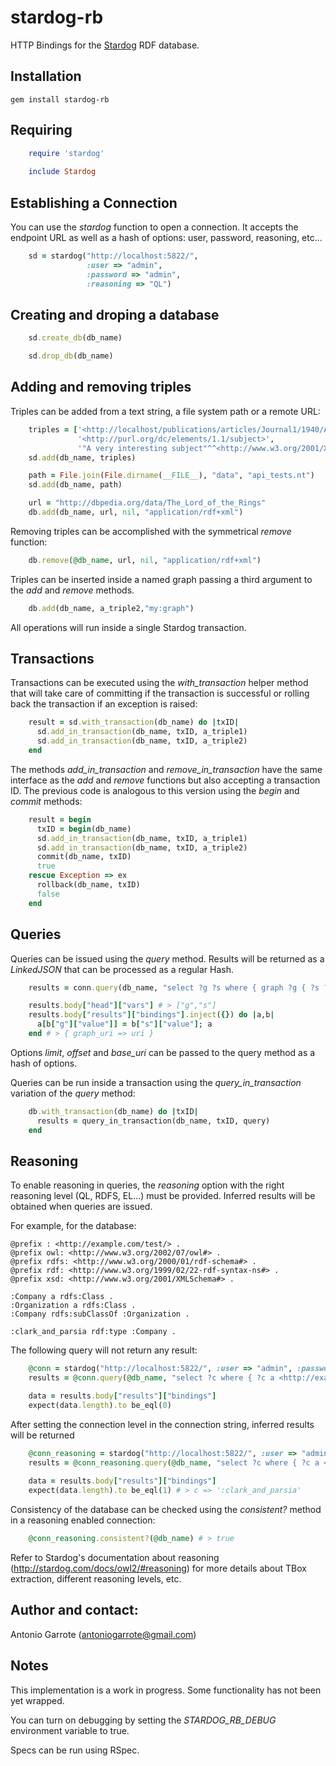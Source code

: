 # stardog-rb

HTTP Bindings for the [Stardog](http://stardog.com/) RDF database.

## Installation

    gem install stardog-rb

## Requiring
```ruby
    require 'stardog'
   
    include Stardog
```
## Establishing a Connection

You can use the *stardog* function to open a connection. It accepts the endpoint URL as well as a hash of options: user, password, reasoning, etc...
```ruby
    sd = stardog("http://localhost:5822/", 
                 :user => "admin", 
                 :password => "admin", 
                 :reasoning => "QL")
```
## Creating and droping a  database
```ruby
    sd.create_db(db_name)

    sd.drop_db(db_name)
```
## Adding and removing triples

Triples can be added from a text string, a file system path or a remote URL:
```ruby
    triples = ['<http://localhost/publications/articles/Journal1/1940/Article2>',
               '<http://purl.org/dc/elements/1.1/subject>',
               '"A very interesting subject"^^<http://www.w3.org/2001/XMLSchema#string>.'].join(' ')
    sd.add(db_name, triples)

    path = File.join(File.dirname(__FILE__), "data", "api_tests.nt")
    sd.add(db_name, path)

    url = "http://dbpedia.org/data/The_Lord_of_the_Rings"
    db.add(db_name, url, nil, "application/rdf+xml")    
```
Removing triples can be accomplished with the symmetrical *remove* function:

```ruby
    db.remove(@db_name, url, nil, "application/rdf+xml")    
```
Triples can be inserted inside a named graph passing a third argument to the *add* and *remove* methods.     
```ruby
    db.add(db_name, a_triple2,"my:graph")
```
All operations will run inside a single Stardog transaction.

## Transactions

Transactions can be executed using the *with_transaction* helper method that will take care of committing if the transaction is successful or rolling back the transaction if an exception is raised:
```ruby
    result = sd.with_transaction(db_name) do |txID|
      sd.add_in_transaction(db_name, txID, a_triple1)
      sd.add_in_transaction(db_name, txID, a_triple2)
    end
```
The methods *add_in_transaction* and *remove_in_transaction* have the same interface as the *add* and *remove* functions but also accepting a transaction ID.
The previous code is analogous to this version using the *begin* and *commit* methods:
```ruby
    result = begin
      txID = begin(db_name)
      sd.add_in_transaction(db_name, txID, a_triple1)
      sd.add_in_transaction(db_name, txID, a_triple2)
      commit(db_name, txID)
      true
    rescue Exception => ex
      rollback(db_name, txID)
      false
    end    
```
## Queries

Queries can be issued using the *query* method. Results will be returned as a *LinkedJSON* that can be processed as a regular Hash.
```ruby
    results = conn.query(db_name, "select ?g ?s where { graph ?g { ?s ?p ?o } }")

    results.body["head"]["vars"] # > ["g","s"]
    results.body["results"]["bindings"].inject({}) do |a,b| 
      a[b["g"]["value"]] = b["s"]["value"]; a
    end # > { graph_uri => uri }
```
Options *limit*, *offset* and *base_uri* can be passed to the query method as a hash of options.

Queries can be run inside a transaction using the *query_in_transaction* variation of the *query* method:
```ruby
    db.with_transaction(db_name) do |txID|
      results = query_in_transaction(db_name, txID, query)
    end
```
## Reasoning

To enable reasoning in queries, the *reasoning* option with the right reasoning level (QL, RDFS, EL...) must be provided.
Inferred results will be obtained when queries are issued.

For example, for the database:

    @prefix : <http://example.com/test/> .
    @prefix owl: <http://www.w3.org/2002/07/owl#> .
    @prefix rdfs: <http://www.w3.org/2000/01/rdf-schema#> .
    @prefix rdf: <http://www.w3.org/1999/02/22-rdf-syntax-ns#> .
    @prefix xsd: <http://www.w3.org/2001/XMLSchema#> .
     
    :Company a rdfs:Class .
    :Organization a rdfs:Class .
    :Company rdfs:subClassOf :Organization .

    :clark_and_parsia rdf:type :Company .


The following query will not return any result:
```ruby
    @conn = stardog("http://localhost:5822/", :user => "admin", :password => "admin")
    results = @conn.query(@db_name, "select ?c where { ?c a <http://example.com/test/Organization> }")

    data = results.body["results"]["bindings"]
    expect(data.length).to be_eql(0)     
```
After setting the connection level in the connection string, inferred results will be returned
```ruby
    @conn_reasoning = stardog("http://localhost:5822/", :user => "admin", :password => "admin", :reasoning => "QL")
    results = @conn_reasoning.query(@db_name, "select ?c where { ?c a <http://example.com/test/Organization> }")
     
    data = results.body["results"]["bindings"]
    expect(data.length).to be_eql(1) # > c => ':clark_and_parsia'
```
Consistency of the database can be checked using the *consistent?* method in a reasoning enabled connection:
```ruby
    @conn_reasoning.consistent?(@db_name) # > true
```
Refer to Stardog's documentation about reasoning (http://stardog.com/docs/owl2/#reasoning) for more details about TBox extraction, different reasoning levels, etc.

## Author and contact:

Antonio Garrote (antoniogarrote@gmail.com)

## Notes

This implementation is a work in progress. Some functionality has not been yet wrapped.

You can turn on debugging by setting the *STARDOG_RB_DEBUG* environment variable to true.

Specs can be run using RSpec.